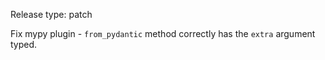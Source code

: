 Release type: patch

Fix mypy plugin - `from_pydantic` method correctly has the `extra` argument typed.
